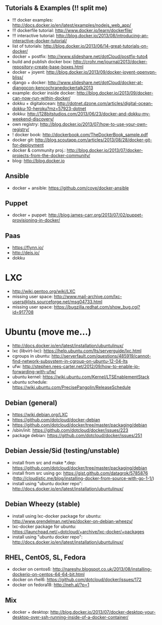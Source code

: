 ## Tutorials & Examples (!! split me)
 - !!! docker examples: http://docs.docker.io/en/latest/examples/nodejs_web_app/
 - !!! dockerfile tutorial: http://www.docker.io/learn/dockerfile/
 - !!! interactive tutorial: http://blog.docker.io/2013/08/introducing-an-interactive-docker-tutorial/
 - list of tutorials: http://blog.docker.io/2013/06/14-great-tutorials-on-docker/
 - docker + postfix: http://www.slideshare.net/dotCloud/postfix-tuto4
 - build and publish docker box: http://crohr.me/journal/2013/docker-repository-create-base-boxes.html
 - docker + joyent: http://blog.docker.io/2013/09/docker-joyent-openvpn-bliss/
 - django + docker: http://www.slideshare.net/dotCloud/docker-at-djangocon-kencochranedockertalk2013
 - example: docker inside docker: http://blog.docker.io/2013/09/docker-can-now-run-within-docker/
 - dokku + digitalocean: http://dotnet.dzone.com/articles/digital-ocean-dokku-10-heroku?mz=57923-dotnet
 - dokku: http://128bitstudios.com/2013/06/23/docker-and-dokku-my-weekend-discovery/
 - own registry: http://blog.docker.io/2013/07/how-to-use-your-own-registry/
 - ! docker book: http://dockerbook.com/TheDockerBook_sample.pdf
 - docker git: http://blog.scoutapp.com/articles/2013/08/28/docker-git-for-deployment
 - docker & community proj.: http://blog.docker.io/2013/07/docker-projects-from-the-docker-community/
 - blog: http://blog.docker.io

## Ansible
 - docker + ansible: https://github.com/cove/docker-ansible

## Puppet
 - docker + puppet: http://blog.james-carr.org/2013/07/02/puppet-provisioning-in-docker/

## Paas
 - https://flynn.io/
 - http://deis.io/
 - dokku

# LXC
 - http://wiki.gentoo.org/wiki/LXC
 - missing user space: http://www.mail-archive.com/lxc-users@lists.sourceforge.net/msg04733.html
 - missing user space: https://bugzilla.redhat.com/show_bug.cgi?id=917708

# Ubuntu (move me...)
 - http://docs.docker.io/en/latest/installation/ubuntulinux/
 - lxc (libvirt-lxc): https://help.ubuntu.com/lts/serverguide/lxc.html
 - cgroups in ubuntu: http://serverfault.com/questions/485919/cannot-find-network-subsystem-in-cgroup-on-ubuntu-12-04-lts
 - ufw: http://stephen.rees-carter.net/2012/09/how-to-enable-ip-forwarding-with-ufw/
 - ubuntu kernel: https://wiki.ubuntu.com/Kernel/LTSEnablementStack
 - ubuntu schedule: https://wiki.ubuntu.com/PrecisePangolin/ReleaseSchedule

## Debian (general)
 - https://wiki.debian.org/LXC
 - https://github.com/dotcloud/docker-debian
 - https://github.com/dotcloud/docker/tree/master/packaging/debian
 - /sbin/init: https://github.com/dotcloud/docker/issues/223
 - package debian: https://github.com/dotcloud/docker/issues/251

## Debian Jessie/Sid (testing/unstable)
 - install from src and make *.dep: https://github.com/dotcloud/docker/tree/master/packaging/debian
 - install from src using go: https://gist.github.com/datagrok/5785876 (http://cloudistic.me/blog/installing-docker-from-source-with-go-1-1/)
 - install using "ubuntu docker repo": http://docs.docker.io/en/latest/installation/ubuntulinux/

## Debian Wheezy (stable)
 - install using lxc-docker package for ubuntu: http://www.grendelman.net/wp/docker-on-debian-wheezy/
 - lxc-docker package for ubuntu: https://launchpad.net/~dotcloud/+archive/lxc-docker/+packages
 - install using "ubuntu docker repo": http://docs.docker.io/en/latest/installation/ubuntulinux/

## RHEL, CentOS, SL, Fedora
 - docker on centos6: http://nareshv.blogspot.co.uk/2013/08/installing-dockerio-on-centos-64-64-bit.html
 - docker on rhel6: https://github.com/dotcloud/docker/issues/172
 - docker on fedora18: http://neh.al/?p=1

## Mix
 - docker + desktop: http://blog.docker.io/2013/07/docker-desktop-your-desktop-over-ssh-running-inside-of-a-docker-container/

